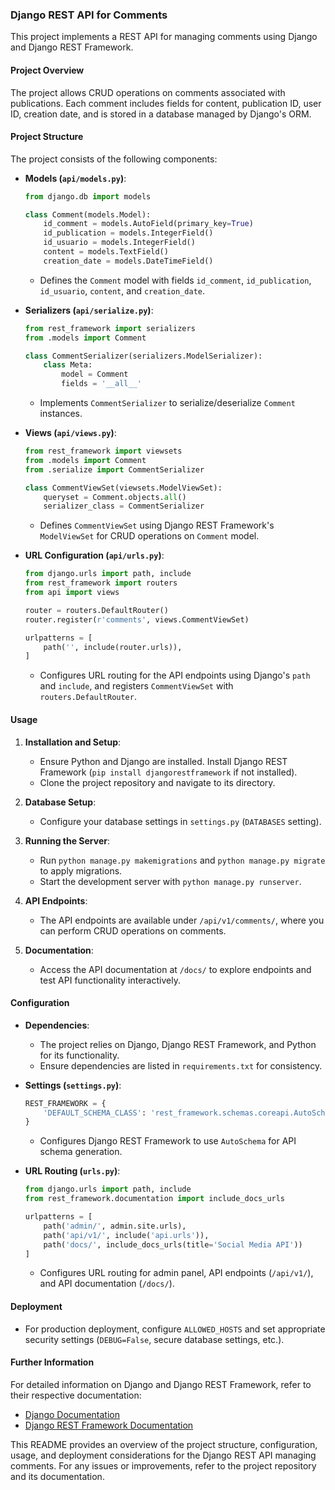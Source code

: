 ### Django REST API for Comments

This project implements a REST API for managing comments using Django and Django REST Framework.

#### Project Overview

The project allows CRUD operations on comments associated with publications. Each comment includes fields for content, publication ID, user ID, creation date, and is stored in a database managed by Django's ORM.

#### Project Structure

The project consists of the following components:

- **Models (`api/models.py`)**:
  ```python
  from django.db import models

  class Comment(models.Model):
      id_comment = models.AutoField(primary_key=True)
      id_publication = models.IntegerField()
      id_usuario = models.IntegerField()
      content = models.TextField()
      creation_date = models.DateTimeField()
  ```
  - Defines the `Comment` model with fields `id_comment`, `id_publication`, `id_usuario`, `content`, and `creation_date`.

- **Serializers (`api/serialize.py`)**:
  ```python
  from rest_framework import serializers
  from .models import Comment

  class CommentSerializer(serializers.ModelSerializer):
      class Meta:
          model = Comment
          fields = '__all__'
  ```
  - Implements `CommentSerializer` to serialize/deserialize `Comment` instances.

- **Views (`api/views.py`)**:
  ```python
  from rest_framework import viewsets
  from .models import Comment
  from .serialize import CommentSerializer

  class CommentViewSet(viewsets.ModelViewSet):
      queryset = Comment.objects.all()
      serializer_class = CommentSerializer
  ```
  - Defines `CommentViewSet` using Django REST Framework's `ModelViewSet` for CRUD operations on `Comment` model.

- **URL Configuration (`api/urls.py`)**:
  ```python
  from django.urls import path, include
  from rest_framework import routers
  from api import views

  router = routers.DefaultRouter()
  router.register(r'comments', views.CommentViewSet)

  urlpatterns = [
      path('', include(router.urls)),
  ]
  ```
  - Configures URL routing for the API endpoints using Django's `path` and `include`, and registers `CommentViewSet` with `routers.DefaultRouter`.

#### Usage

1. **Installation and Setup**:
   - Ensure Python and Django are installed. Install Django REST Framework (`pip install djangorestframework` if not installed).
   - Clone the project repository and navigate to its directory.

2. **Database Setup**:
   - Configure your database settings in `settings.py` (`DATABASES` setting).

3. **Running the Server**:
   - Run `python manage.py makemigrations` and `python manage.py migrate` to apply migrations.
   - Start the development server with `python manage.py runserver`.

4. **API Endpoints**:
   - The API endpoints are available under `/api/v1/comments/`, where you can perform CRUD operations on comments.

5. **Documentation**:
   - Access the API documentation at `/docs/` to explore endpoints and test API functionality interactively.

#### Configuration

- **Dependencies**:
  - The project relies on Django, Django REST Framework, and Python for its functionality.
  - Ensure dependencies are listed in `requirements.txt` for consistency.

- **Settings (`settings.py`)**:
  ```python
  REST_FRAMEWORK = {
      'DEFAULT_SCHEMA_CLASS': 'rest_framework.schemas.coreapi.AutoSchema'
  }
  ```
  - Configures Django REST Framework to use `AutoSchema` for API schema generation.

- **URL Routing (`urls.py`)**:
  ```python
  from django.urls import path, include
  from rest_framework.documentation import include_docs_urls

  urlpatterns = [
      path('admin/', admin.site.urls),
      path('api/v1/', include('api.urls')),
      path('docs/', include_docs_urls(title='Social Media API'))
  ]
  ```
  - Configures URL routing for admin panel, API endpoints (`/api/v1/`), and API documentation (`/docs/`).

#### Deployment

- For production deployment, configure `ALLOWED_HOSTS` and set appropriate security settings (`DEBUG=False`, secure database settings, etc.).

#### Further Information

For detailed information on Django and Django REST Framework, refer to their respective documentation:

- [Django Documentation](https://docs.djangoproject.com/en/stable/)
- [Django REST Framework Documentation](https://www.django-rest-framework.org/)

This README provides an overview of the project structure, configuration, usage, and deployment considerations for the Django REST API managing comments. For any issues or improvements, refer to the project repository and its documentation.